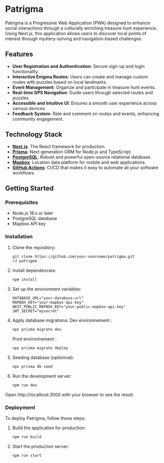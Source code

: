# Patrigma

Patrigma is a Progressive Web Application (PWA) designed to enhance social interactions through a culturally enriching treasure hunt experience. Using Next.js, this application allows users to discover local points of interest through mystery-solving and navigation-based challenges.

## Features

- **User Registration and Authentication**: Secure sign-up and login functionality.
- **Interactive Enigma Routes**: Users can create and manage custom routes with puzzles based on local landmarks.
- **Event Management**: Organize and participate in treasure hunt events.
- **Real-time GPS Navigation**: Guide users through selected routes and puzzles.
- **Accessible and Intuitive UI**: Ensures a smooth user experience across various devices.
- **Feedback System**: Rate and comment on routes and events, enhancing community engagement.

## Technology Stack

- **[Next.js](https://nextjs.org/)**: The React framework for production.
- **[Prisma](https://www.prisma.io/)**: Next-generation ORM for Node.js and TypeScript.
- **[PostgreSQL](https://www.postgresql.org/)**: Robust and powerful open-source relational database.
- **[Mapbox](https://www.mapbox.com/)**: Location data platform for mobile and web applications.
- **[GitHub Actions](https://github.com/features/actions)**: CI/CD that makes it easy to automate all your software workflows.

## Getting Started

### Prerequisites

- Node.js 18.x or later
- PostgreSQL database
- Mapbox API key

### Installation

1. Clone the repository:
   ```bash
   git clone https://github.com/your-username/patrigma.git
   cd patrigma
   ```

2. Install dependencies:
    ```bash
    npm install
    ```
3. Set up the environment variables:
    ```env
    DATABASE_URL="your-database-url"
    MAPBOX_KEY="your-mapbox-api-key"
    NEXT_PUBLIC_MAPBOX_KEY="your-public-mapbox-api-key"
    JWT_SECRET="mysecret"
    ```
4. Apply database migrations:
    Dev environnement : 
    ```bash
    npx prisma migrate dev
    ```

    Prod environnement : 
    ```bash
    npx prisma migrate deploy
    ```

5. Seeding database (optionnal):
    ```bash
    npx prisma db seed
    ```

6. Run the development server:
    ```bash
    npm run dev
    ```
Open http://localhost:3000 with your browser to see the result.

### Deployment
To deploy Patrigma, follow these steps:

1. Build the application for production:
    ```bash
    npm run build
    ```
2. Start the production server:
    ```bash
    npm run start
    ```
